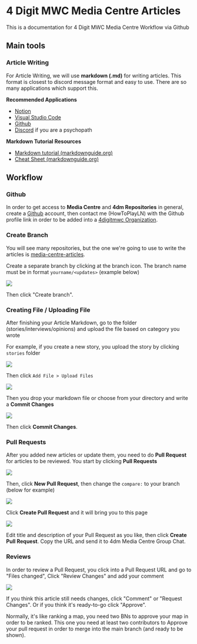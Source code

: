 # 4 Digit MWC Media Centre Articles

This is a documentation for 4 Digit MWC Media Centre Workflow via Github

## Main tools

### Article Writing

For Article Writing, we will use **markdown (.md)** for writing articles. This format is closest to discord message format and easy to use. There are so many applications which support this.

**Recommended Applications**
- [Notion](https://www.notion.so/)
- [Visual Studio Code](https://code.visualstudio.com/)
- [Github](https://github.com/)
- [Discord](https://discord.com/) if you are a psychopath

**Markdown Tutorial Resources**
- [Markdown tutorial (markdownguide.org)](https://www.markdownguide.org/)
- [Cheat Sheet (markdownguide.org)](https://www.markdownguide.org/cheat-sheet/)

## Workflow

### Github

In order to get access to **Media Centre** and **4dm Repositories** in general, create a [Github](https://github.com/) account, then contact me (HowToPlayLN) with the Github profile link in order to be added into a [4digitmwc Organization](https://github.com/4digitmwc).

### Create Branch

You will see many repositories, but the one we're going to use to write the articles is [media-centre-articles](https://github.com/4digitmwc/media-centre-articles).

Create a separate branch by clicking at the branch icon. The branch name must be in format `yourname/<updates>` (example below)

![](https://cdn.discordapp.com/attachments/546525809440194560/1009835163632545915/unknown.png)

Then click "Create branch".

### Creating File / Uploading File

After finishing your Article Markdown, go to the folder (stories/interviews/opinions) and upload the file based on category you wrote

For example, if you create a new story, you upload the story by clicking `stories` folder

![](https://cdn.discordapp.com/attachments/546525809440194560/1009837843469844542/unknown.png)

Then click `Add File > Upload Files`

![](https://cdn.discordapp.com/attachments/546525809440194560/1009838181480415313/unknown.png)

Then you drop your markdown file or choose from your directory and write a **Commit Changes**

![](https://cdn.discordapp.com/attachments/546525809440194560/1009838767114309693/unknown.png)

Then click **Commit Changes**.

### Pull Requests

After you added new articles or update them, you need to do **Pull Request** for articles to be reviewed. You start by clicking **Pull Requests**

![](https://cdn.discordapp.com/attachments/546525809440194560/1009839539717677216/unknown.png)

Then, click **New Pull Request**, then change the `compare:` to your branch (below for example)

![](https://cdn.discordapp.com/attachments/546525809440194560/1009839898469089321/unknown.png)

Click **Create Pull Request** and it will bring you to this page

![](https://cdn.discordapp.com/attachments/546525809440194560/1009840139146641478/unknown.png)

Edit title and description of your Pull Request as you like, then click **Create Pull Request**. Copy the URL and send it to 4dm Media Centre Group Chat.

### Reviews

In order to review a Pull Request, you click into a Pull Request URL and go to "Files changed", Click "Review Changes" and add your comment

![](https://cdn.discordapp.com/attachments/546525809440194560/1009842057034084352/unknown.png)

If you think this article still needs changes, click "Comment" or "Request Changes". Or if you think it's ready-to-go click "Approve".

Normally, it's like ranking a map, you need two BNs to approve your map in order to be ranked. This one you need at least two contributors to Approve your pull request in order to merge into the main branch (and ready to be shown).
